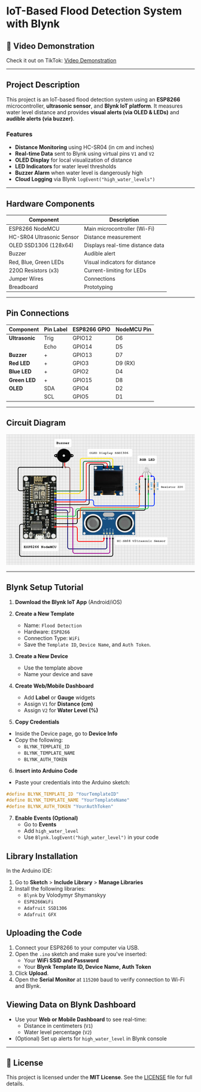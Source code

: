 #  IoT-Based Flood Detection System with Blynk

## 🎥 Video Demonstration

Check it out on TikTok: [Video Demonstration](https://www.tiktok.com/@qubits.io/video/7530842254420774162?is_from_webapp=1&sender_device=pc&web_id=7491002461630400008)

---

## Project Description

This project is an IoT-based flood detection system using an **ESP8266** microcontroller, **ultrasonic sensor**, and **Blynk IoT platform**. It measures water level distance and provides **visual alerts (via OLED & LEDs)** and **audible alerts (via buzzer)**.

### Features

- **Distance Monitoring** using HC-SR04 (in cm and inches)
- **Real-time Data** sent to Blynk using virtual pins `V1` and `V2`
- **OLED Display** for local visualization of distance
- **LED Indicators** for water level thresholds
- **Buzzer Alarm** when water level is dangerously high
- **Cloud Logging** via Blynk `logEvent("high_water_levels")`

---

## Hardware Components

| Component                | Description                        |
|--------------------------|------------------------------------|
| ESP8266 NodeMCU          | Main microcontroller (Wi-Fi)       |
| HC-SR04 Ultrasonic Sensor| Distance measurement               |
| OLED SSD1306 (128x64)    | Displays real-time distance data   |
| Buzzer                   | Audible alert                      |
| Red, Blue, Green LEDs    | Visual indicators for distance     |
| 220Ω Resistors (x3)      | Current-limiting for LEDs          |
| Jumper Wires             | Connections                        |
| Breadboard               | Prototyping                        |

---

## Pin Connections

| Component      | Pin Label | ESP8266 GPIO | NodeMCU Pin |
|----------------|-----------|--------------|-------------|
| **Ultrasonic** | Trig      | GPIO12       | D6          |
|                | Echo      | GPIO14       | D5          |
| **Buzzer**     | +         | GPIO13       | D7          |
| **Red LED**    | +         | GPIO3        | D9 (RX)     |
| **Blue LED**   | +         | GPIO2        | D4          |
| **Green LED**  | +         | GPIO15       | D8          |
| **OLED**       | SDA       | GPIO4        | D2          |
|                | SCL       | GPIO5        | D1          |

---

## Circuit Diagram

![Circuit Diagram](image1.png)


---
## Blynk Setup Tutorial

1. **Download the Blynk IoT App** (Android/iOS)

2. **Create a New Template**  
   - Name: `Flood Detection`  
   - Hardware: `ESP8266`  
   - Connection Type: `WiFi`  
   - Save the `Template ID`, `Device Name`, and `Auth Token`.

3. **Create a New Device**  
   - Use the template above  
   - Name your device and save

4. **Create Web/Mobile Dashboard**  
   - Add **Label** or **Gauge** widgets  
   - Assign `V1` for **Distance (cm)**  
   - Assign `V2` for **Water Level (%)**
  
5. **Copy Credentials**
- Inside the Device page, go to **Device Info**
- Copy the following:
  - `BLYNK_TEMPLATE_ID`
  - `BLYNK_TEMPLATE_NAME`
  - `BLYNK_AUTH_TOKEN`

6. **Insert into Arduino Code**
- Paste your credentials into the Arduino sketch:

```cpp
#define BLYNK_TEMPLATE_ID "YourTemplateID"
#define BLYNK_TEMPLATE_NAME "YourTemplateName"
#define BLYNK_AUTH_TOKEN "YourAuthToken"
```

7. **Enable Events (Optional)**  
   - Go to **Events**  
   - Add `high_water_level`  
   - Use `Blynk.logEvent("high_water_level")` in your code

## Library Installation

In the Arduino IDE:

1. Go to **Sketch** > **Include Library** > **Manage Libraries**
2. Install the following libraries:
   - `Blynk` by Volodymyr Shymanskyy
   - `ESP8266WiFi`
   - `Adafruit SSD1306`
   - `Adafruit GFX`

## Uploading the Code

1. Connect your ESP8266 to your computer via USB.
2. Open the `.ino` sketch and make sure you've inserted:
   - Your **WiFi SSID and Password**
   - Your **Blynk Template ID, Device Name, Auth Token**
3. Click **Upload**.
4. Open the **Serial Monitor** at `115200` baud to verify connection to Wi-Fi and Blynk.

## Viewing Data on Blynk Dashboard

- Use your **Web or Mobile Dashboard** to see real-time:
  - Distance in centimeters (`V1`)
  - Water level percentage (`V2`)
- (Optional) Set up alerts for `high_water_level` in Blynk console
---

## 📜 License

This project is licensed under the **MIT License**. See the [LICENSE](LICENSE) file for full details.
